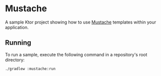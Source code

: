 # Mustache

A sample Ktor project showing how to use [Mustache](https://ktor.io/docs/mustache.html) templates within your application.

## Running

To run a sample, execute the following command in a repository's root directory:
```bash
./gradlew :mustache:run
```

